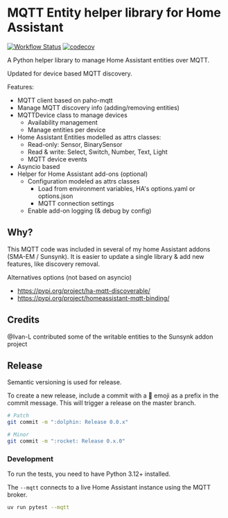 # MQTT Entity helper library for Home Assistant

[![Workflow Status](https://github.com/kellerza/mqtt_entity/actions/workflows/main.yml/badge.svg?branch=master)](https://github.com/kellerza/mqtt_entity/actions)
[![codecov](https://codecov.io/gh/kellerza/mqtt_entity/branch/main/graph/badge.svg?token=PG4N1YBUGW)](https://codecov.io/gh/kellerza/mqtt_entity)

A Python helper library to manage Home Assistant entities over MQTT.

Updated for device based MQTT discovery.

Features:

- MQTT client based on paho-mqtt
- Manage MQTT discovery info (adding/removing entities)
- MQTTDevice class to manage devices
  - Availability management
  - Manage entities per device
- Home Assistant Entities modelled as attrs classes:
  - Read-only: Sensor, BinarySensor
  - Read & write: Select, Switch, Number, Text, Light
  - MQTT device events
- Asyncio based
- Helper for Home Assistant add-ons (optional)
  - Configuration modeled as attrs classes
    - Load from environment variables, HA's options.yaml or options.json
    - MQTT connection settings
  - Enable add-on logging (& debug by config)

## Why?

This MQTT code was included in several of my home Assistant addons (SMA-EM / Sunsynk). It is easier to update a single library & add new features, like discovery removal.

Alternatives options (not based on asyncio)

- <https://pypi.org/project/ha-mqtt-discoverable/>
- <https://pypi.org/project/homeassistant-mqtt-binding/>

## Credits

@Ivan-L contributed some of the writable entities to the Sunsynk addon project

## Release

Semantic versioning is used for release.

To create a new release, include a commit with a :dolphin: emoji as a prefix in the commit message. This will trigger a release on the master branch.

```bash
# Patch
git commit -m ":dolphin: Release 0.0.x"

# Minor
git commit -m ":rocket: Release 0.x.0"
```

### Development

To run the tests, you need to have Python 3.12+ installed.

The `--mqtt` connects to a live Home Assistant instance using the MQTT broker.

```bash
uv run pytest --mqtt
```
